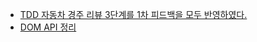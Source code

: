 - [TDD 자동차 경주 리뷰 3단계를 1차 피드백을 모두 반영하였다.](https://github.com/next-step/java-racingcar/pull/1388)
- [DOM API 정리](https://eyabc.github.io/Doc/dev/core-javascript/Browser_DOM_API.html#dom-api)